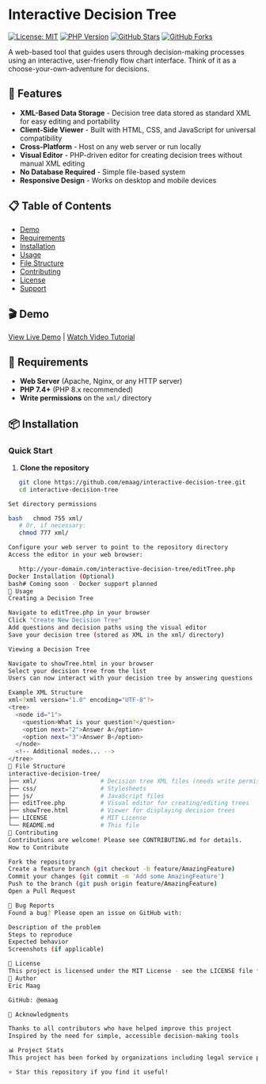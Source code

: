 # Interactive Decision Tree

[![License: MIT](https://img.shields.io/badge/License-MIT-yellow.svg)](https://opensource.org/licenses/MIT)
[![PHP Version](https://img.shields.io/badge/PHP-%3E%3D7.4-blue.svg)](https://www.php.net/)
[![GitHub Stars](https://img.shields.io/github/stars/emaag/interactive-decision-tree.svg)](https://github.com/emaag/interactive-decision-tree/stargazers)
[![GitHub Forks](https://img.shields.io/github/forks/emaag/interactive-decision-tree.svg)](https://github.com/emaag/interactive-decision-tree/network)

A web-based tool that guides users through decision-making processes using an interactive, user-friendly flow chart interface. Think of it as a choose-your-own-adventure for decisions.

## 🌟 Features

- **XML-Based Data Storage** - Decision tree data stored as standard XML for easy editing and portability
- **Client-Side Viewer** - Built with HTML, CSS, and JavaScript for universal compatibility
- **Cross-Platform** - Host on any web server or run locally
- **Visual Editor** - PHP-driven editor for creating decision trees without manual XML editing
- **No Database Required** - Simple file-based system
- **Responsive Design** - Works on desktop and mobile devices

## 📋 Table of Contents

- [Demo](#demo)
- [Requirements](#requirements)
- [Installation](#installation)
- [Usage](#usage)
- [File Structure](#file-structure)
- [Contributing](#contributing)
- [License](#license)
- [Support](#support)

## 🎬 Demo

<!-- Add your demo link or animated GIF here -->
<!-- ![Decision Tree Demo](path/to/demo.gif) -->

[View Live Demo](#) | [Watch Video Tutorial](http://www.youtube.com/embed/ngcjYuJHZ4Q)

## 🔧 Requirements

- **Web Server** (Apache, Nginx, or any HTTP server)
- **PHP 7.4+** (PHP 8.x recommended)
- **Write permissions** on the `xml/` directory

## 📦 Installation

### Quick Start

1. **Clone the repository**
```bash
   git clone https://github.com/emaag/interactive-decision-tree.git
   cd interactive-decision-tree

Set directory permissions

bash   chmod 755 xml/
   # Or, if necessary:
   chmod 777 xml/

Configure your web server to point to the repository directory
Access the editor in your web browser:

   http://your-domain.com/interactive-decision-tree/editTree.php
Docker Installation (Optional)
bash# Coming soon - Docker support planned
🚀 Usage
Creating a Decision Tree

Navigate to editTree.php in your browser
Click "Create New Decision Tree"
Add questions and decision paths using the visual editor
Save your decision tree (stored as XML in the xml/ directory)

Viewing a Decision Tree

Navigate to showTree.html in your browser
Select your decision tree from the list
Users can now interact with your decision tree by answering questions

Example XML Structure
xml<?xml version="1.0" encoding="UTF-8"?>
<tree>
  <node id="1">
    <question>What is your question?</question>
    <option next="2">Answer A</option>
    <option next="3">Answer B</option>
  </node>
  <!-- Additional nodes... -->
</tree>
📁 File Structure
interactive-decision-tree/
├── xml/                  # Decision tree XML files (needs write permission)
├── css/                  # Stylesheets
├── js/                   # JavaScript files
├── editTree.php          # Visual editor for creating/editing trees
├── showTree.html         # Viewer for displaying decision trees
├── LICENSE               # MIT License
└── README.md             # This file
🤝 Contributing
Contributions are welcome! Please see CONTRIBUTING.md for details.
How to Contribute

Fork the repository
Create a feature branch (git checkout -b feature/AmazingFeature)
Commit your changes (git commit -m 'Add some AmazingFeature')
Push to the branch (git push origin feature/AmazingFeature)
Open a Pull Request

🐛 Bug Reports
Found a bug? Please open an issue on GitHub with:

Description of the problem
Steps to reproduce
Expected behavior
Screenshots (if applicable)

📝 License
This project is licensed under the MIT License - see the LICENSE file for details.
👤 Author
Eric Maag

GitHub: @emaag

🙏 Acknowledgments

Thanks to all contributors who have helped improve this project
Inspired by the need for simple, accessible decision-making tools

📊 Project Stats
This project has been forked by organizations including legal service providers and educational institutions to help users navigate complex decision-making processes.

⭐ Star this repository if you find it useful!
